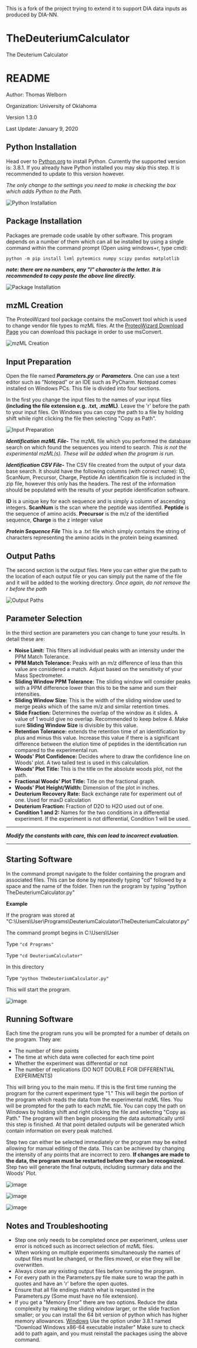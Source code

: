 This is a fork of the project trying to extend it to support DIA data inputs as produced by DIA-NN.

# TheDeuteriumCalculator
The Deuterium Calculator
# README
Author: Thomas Welborn

Organization: University of Oklahoma

Version 1.3.0 

Last Update: January 9, 2020

## Python Installation
Head over to <a href="https://www.python.org/downloads/">Python.org</a> to install Python. Currently the supported version is: 3.8.1. 
If you already have Python installed you may skip this step. It is recommended to update to this version however.

*The only change to the settings you need to make is checking the box which adds Python to the Path.*

![Python Installation](https://user-images.githubusercontent.com/113057688/198900589-3bbd4764-30ff-4d0d-848c-157e9f187509.png)

## Package Installation
Packages are premade code usable by other software. This program depends on a number of them which can all be installed by using a single command within the command prompt (Open using windows+r, type cmd):

`python -m pip install lxml pyteomics numpy scipy pandas matplotlib`

_**note: there are no numbers, any "l" character is the letter. It is recommended to copy paste the above line directly.**_

![Package Installation](https://user-images.githubusercontent.com/113057688/198900629-00472f6c-420a-4a80-a988-c36f89b77cc3.png)

## mzML Creation
The ProteoWizard tool package contains the msConvert tool which is used to change vendor file types to mzML files. At the 
<a href=http://proteowizard.sourceforge.net/download.html>ProteoWizard Download Page</a> you can download this package in order to use msConvert.

![mzML Creation](https://user-images.githubusercontent.com/113057688/198900659-440a4e3a-b4cf-491c-94c7-b4bc9a7e2286.png)

## Input Preparation
Open the file named _**Parameters.py**_ or _**Parameters**_. One can use a text editor such as "Notepad" or an IDE such as PyCharm. Notepad comes installed on Windows PCs. This file is divided into four sections.

In the first you change the input files to the names of your input files **(including the file extension e.g. .txt, .mzML)**.
Leave the 'r' before the path to your input files. On Windows you can copy the path to a file by holding shift while right clicking the file then selecting "Copy as Path".

![Input Preparation](https://user-images.githubusercontent.com/113057688/198900665-d18e496c-0ba4-4d6f-b0fe-33426697f12c.png)

_**Identification mzML File-**_ The mzML file which you performed the database search on which found the sequences you intend to search.
*This is not the experimental mzML(s). These will be added when the program is run.*

_**Identification CSV File-**_ The CSV file created from the output of your data base search. It should have the following columns (with correct name): ID, ScanNum, Precursor, Charge, Peptide
An identification file is included in the zip file, however this only has the headers. The rest of the information should be populated with the results of your peptide identification software. 

**ID** is a unique key for each sequence and is simply a column of ascending integers. 
**ScanNum** is the scan where the peptide was identified. 
**Peptide** is the sequence of amino acids.
**Precursor** is the m/z of the identified sequence, 
**Charge** is the z integer value

_**Protein Sequence File**_ This is a .txt file which simply contains the string of characters representing the amino acids in the protein being examined.

## Output Paths
The second section is the output files. Here you can either give the path to the location of each output file or you can simply put the name of the file and it will be added to the working directory.
*Once again, do not remove the r before the path*

![Output Paths](https://user-images.githubusercontent.com/113057688/198900687-402cfd0e-6f25-49df-b7d8-63592265abf5.png)

## Parameter Selection
In the third section are parameters you can change to tune your results. In detail these are:

* **Noise Limit:** This filters all individual peaks with an intensity under the PPM Match Tolerance.
* **PPM Match Tolerance:** Peaks with an m/z difference of less than this value are considered a match. Adjust based on the sensitivity of your Mass Spectrometer.
* **Sliding Window PPM Tolerance:** The sliding window will consider peaks with a PPM difference lower than this to be the same and sum their intensities.
* **Sliding Window Size:** This is the width of the sliding window used to merge peaks which of the same m/z and similar retention times. 
* **Slide Fraction:** Determines the overlap of the window as it slides. A value of 1 would give no overlap. Recommended to keep below 4. Make sure <strong>Sliding Window Size</strong> is divisible by this value.
* **Retention Tolerance:** extends the retention time of an identification by plus and minus this value. Increase this value if there is a significant difference between the elution time of peptides in the identification run compared to the experimental run. 
* **Woods' Plot Confidence:** Decides where to draw the confidence line on Woods' plot. A two tailed test is used in this calculation.
* **Woods' Plot Title:** This is the title on the absolute woods plot, not the path.
* **Fractional Woods' Plot Title:** Title on the fractional graph.
* **Woods' Plot Height/Width:** Dimension of the plot in inches.
* **Deuterium Recovery Rate:** Back exchange rate for experiment out of one. Used for maxD calculation
* **Deuterium Fraction:** Fraction of D2O to H2O used out of one. 
* **Condition 1 and 2:** Names for the two conditions in a differential experiment. If the experiment is not differential, Condition 1 will be used. 

***
_**Modify the constants with care, this can lead to incorrect evaluation.**_
***

## Starting Software
In the command prompt navigate to the folder containing the program and associated files. This can be done by repeatedly typing "cd" followed by a space and the name of the folder. Then run the program by typing "python TheDeuteriumCalculator.py"

**Example**

If the program was stored at "C:\Users\User\Programs\DeuteriumCalculator\TheDeuteriumCalculator.py"

The command prompt begins in C:\Users\User

Type `"cd Programs"`

Type `"cd DeuteriumCalculator"`

In this directory

Type `"python TheDeuteriumCalculator.py"`

This will start the program.

![image](https://user-images.githubusercontent.com/113057688/207710156-c318436c-2cf9-469c-840a-4844fc85b5e8.png)


## Running Software
Each time the program runs you will be prompted for a number of details on the program. They are:

* The number of time points
* The time at which data were collected for each time point
* Whether the experiment was differential or not
* The number of replications (DO NOT DOUBLE FOR DIFFERENTIAL EXPERIMENTS)

This will bring you to the main menu. If this is the first time running the program for the current experiment type "1." This will begin the portion of the program which reads the data from the experimental mzML files.
You will be prompted for the path to each mzML file. You can copy the path on Windows by holding shift and right clicking the file and selecting "Copy as Path." The program will then begin processing the data automatically until this step is finished.
At that point detailed outputs will be generated which contain information on every peak matched. 

Step two can either be selected immediately or the program may be exited allowing for manual editing of the data. This can be achieved by changing the intensity of any points that are incorrect to zero. 
**If changes are made to the data, the program must be restarted before they can be recognized.** Step two will generate the final outputs, including summary data and the Woods' Plot. 

![image](https://user-images.githubusercontent.com/113057688/207710217-beb2ff87-e9ae-4db2-a861-6236c6343d74.png)

![image](https://user-images.githubusercontent.com/113057688/207710237-04a2dafe-2c84-4a00-878e-f2a5e6f5a6d5.png)

![image](https://user-images.githubusercontent.com/113057688/207710251-1f54cd70-ef2c-411f-8ff0-dc3135067aa2.png)

## Notes and Troubleshooting
* Step one only needs to be completed once per experiment, unless user error is noticed such as incorrect selection of mzML files.
* When working on multiple experiments simultaneously the names of output files must be changed, or the files moved, or else they will be overwritten.
* Always close any existing output files before running the program. 
* For every path in the Parameters.py file make sure to wrap the path in quotes and have an 'r' before the open quotes.
* Ensure that all file endings match what is requested in the Parameters.py (Some must have no file extension).
* If you get a "Memory Error" there are two options. Reduce the data complexity by making the sliding window larger, or the slide fraction smaller; or you can
install the 64 bit version of python which has higher memory allowances. <a href="https://www.python.org/downloads/windows/">Windows</a>
Use the option under 3.8.1 named "Download Windows x86-64 executable installer" Make sure to check add to path again, and you must 
reinstall the packages using the above command.

